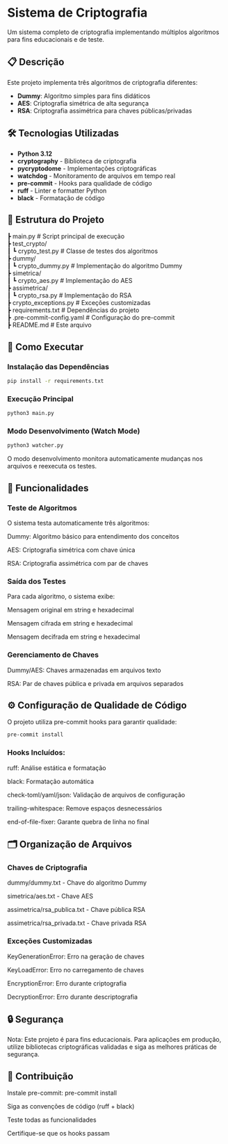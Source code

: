 # Sistema de Criptografia

Um sistema completo de criptografia implementando múltiplos algoritmos para fins educacionais e de teste.

## 📋 Descrição

Este projeto implementa três algoritmos de criptografia diferentes:

- **Dummy**: Algoritmo simples para fins didáticos
- **AES**: Criptografia simétrica de alta segurança
- **RSA**: Criptografia assimétrica para chaves públicas/privadas

## 🛠️ Tecnologias Utilizadas

- **Python 3.12**
- **cryptography** - Biblioteca de criptografia
- **pycryptodome** - Implementações criptográficas
- **watchdog** - Monitoramento de arquivos em tempo real
- **pre-commit** - Hooks para qualidade de código
- **ruff** - Linter e formatter Python
- **black** - Formatação de código

## 📁 Estrutura do Projeto

┣ main.py # Script principal de execução<br>
┣ test_crypto/<br>
┃  ┗ crypto_test.py # Classe de testes dos algoritmos<br>
┣ dummy/<br>
┃ ┗ crypto_dummy.py # Implementação do algoritmo Dummy<br>
┣ simetrica/<br>
┃ ┗ crypto_aes.py # Implementação do AES<br>
┣ assimetrica/<br>
┃ ┗ crypto_rsa.py # Implementação do RSA<br>
┣ crypto_exceptions.py # Exceções customizadas<br>
┣ requirements.txt # Dependências do projeto<br>
┣ .pre-commit-config.yaml # Configuração do pre-commit<br>
┣ README.md # Este arquivo<br>

## 🚀 Como Executar

### Instalação das Dependências

```bash
pip install -r requirements.txt
```

### Execução Principal
```bash
python3 main.py
```

### Modo Desenvolvimento (Watch Mode)
```bash
python3 watcher.py
```
O modo desenvolvimento monitora automaticamente mudanças nos arquivos e reexecuta os testes.

## 🔧 Funcionalidades
### Teste de Algoritmos
O sistema testa automaticamente três algoritmos:

Dummy: Algoritmo básico para entendimento dos conceitos

AES: Criptografia simétrica com chave única

RSA: Criptografia assimétrica com par de chaves

### Saída dos Testes
Para cada algoritmo, o sistema exibe:

Mensagem original em string e hexadecimal

Mensagem cifrada em string e hexadecimal

Mensagem decifrada em string e hexadecimal

### Gerenciamento de Chaves
Dummy/AES: Chaves armazenadas em arquivos texto

RSA: Par de chaves pública e privada em arquivos separados

## ⚙️ Configuração de Qualidade de Código
O projeto utiliza pre-commit hooks para garantir qualidade:
```bash
pre-commit install
```
### Hooks Incluídos:
ruff: Análise estática e formatação

black: Formatação automática

check-toml/yaml/json: Validação de arquivos de configuração

trailing-whitespace: Remove espaços desnecessários

end-of-file-fixer: Garante quebra de linha no final

## 🗂️ Organização de Arquivos
### Chaves de Criptografia
dummy/dummy.txt - Chave do algoritmo Dummy

simetrica/aes.txt - Chave AES

assimetrica/rsa_publica.txt - Chave pública RSA

assimetrica/rsa_privada.txt - Chave privada RSA

### Exceções Customizadas
KeyGenerationError: Erro na geração de chaves

KeyLoadError: Erro no carregamento de chaves

EncryptionError: Erro durante criptografia

DecryptionError: Erro durante descriptografia

## 🔒 Segurança
Nota: Este projeto é para fins educacionais. Para aplicações em produção, utilize bibliotecas criptográficas validadas e siga as melhores práticas de segurança.

## 🤝 Contribuição
Instale pre-commit: pre-commit install

Siga as convenções de código (ruff + black)

Teste todas as funcionalidades

Certifique-se que os hooks passam
